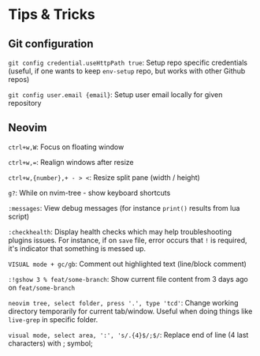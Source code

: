 # Tips & Tricks

## Git configuration

`git config credential.useHttpPath true`:
Setup repo specific credentials (useful, if one wants to keep `env-setup` repo, but works with other Github repos)

`git config user.email {email}`:
Setup user email locally for given repository

## Neovim

`ctrl+w,W`:
Focus on floating window

`ctrl+w,=`:
Realign windows after resize

`ctrl+w,{number},+ - > <`:
Resize split pane (width / height)

`g?`:
While on nvim-tree - show keyboard shortcuts

`:messages`:
View debug messages (for instance `print()` results from lua script)

`:checkhealth`:
Display health checks which may help troubleshooting plugins issues. For instance, if on `save` file, error occurs that `!` is required, it's indicator that
something is messed up.

`VISUAL mode + gc/gb`:
Comment out highlighted text (line/block comment)

`:!gshow 3 % feat/some-branch`:
Show current file content from 3 days ago on `feat/some-branch`

`neovim tree, select folder, press '.', type 'tcd'`:
Change working directory temporarily for current tab/window. Useful when doing things like `live-grep` in specific folder.

`visual mode, select area, ':', 's/.{4}$/;$/`:
Replace end of line (4 last characters) with ; symbol;

